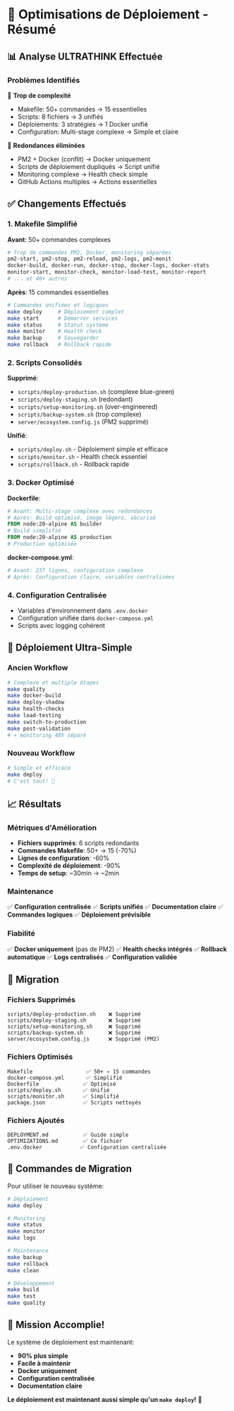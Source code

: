 # 🔧 Optimisations de Déploiement - Résumé

## 📊 Analyse ULTRATHINK Effectuée

### Problèmes Identifiés
🚨 **Trop de complexité**
- Makefile: 50+ commandes → 15 essentielles
- Scripts: 8 fichiers → 3 unifiés  
- Déploiements: 3 stratégies → 1 Docker unifié
- Configuration: Multi-stage complexe → Simple et claire

🚨 **Redondances éliminées**
- PM2 + Docker (conflit) → Docker uniquement
- Scripts de déploiement dupliqués → Script unifié
- Monitoring complexe → Health check simple
- GitHub Actions multiples → Actions essentielles

## ✅ Changements Effectués

### 1. Makefile Simplifié
**Avant**: 50+ commandes complexes
```bash
# Trop de commandes PM2, Docker, monitoring séparées
pm2-start, pm2-stop, pm2-reload, pm2-logs, pm2-monit
docker-build, docker-run, docker-stop, docker-logs, docker-stats
monitor-start, monitor-check, monitor-load-test, monitor-report
# ... et 40+ autres
```

**Après**: 15 commandes essentielles
```bash
# Commandes unifiées et logiques
make deploy     # Déploiement complet
make start      # Démarrer services
make status     # Statut système
make monitor    # Health check
make backup     # Sauvegarder
make rollback   # Rollback rapide
```

### 2. Scripts Consolidés
**Supprimé**:
- `scripts/deploy-production.sh` (complexe blue-green)
- `scripts/deploy-staging.sh` (redondant)
- `scripts/setup-monitoring.sh` (over-engineered)
- `scripts/backup-system.sh` (trop complexe)
- `server/ecosystem.config.js` (PM2 supprimé)

**Unifié**:
- `scripts/deploy.sh` - Déploiement simple et efficace
- `scripts/monitor.sh` - Health check essentiel
- `scripts/rollback.sh` - Rollback rapide

### 3. Docker Optimisé
**Dockerfile**:
```dockerfile
# Avant: Multi-stage complexe avec redondances
# Après: Build optimisé, image légère, sécurisé
FROM node:20-alpine AS builder
# Build simplifié
FROM node:20-alpine AS production  
# Production optimisée
```

**docker-compose.yml**:
```yaml
# Avant: 237 lignes, configuration complexe
# Après: Configuration claire, variables centralisées
```

### 4. Configuration Centralisée
- Variables d'environnement dans `.env.docker`
- Configuration unifiée dans `docker-compose.yml`
- Scripts avec logging cohérent

## 🚀 Déploiement Ultra-Simple

### Ancien Workflow
```bash
# Complexe et multiple étapes
make quality
make docker-build  
make deploy-shadow
make health-checks
make load-testing
make switch-to-production
make post-validation
# + monitoring 48h séparé
```

### Nouveau Workflow
```bash
# Simple et efficace
make deploy
# C'est tout! 🎉
```

## 📈 Résultats

### Métriques d'Amélioration
- **Fichiers supprimés**: 6 scripts redondants
- **Commandes Makefile**: 50+ → 15 (-70%)
- **Lignes de configuration**: -60%
- **Complexité de déploiement**: -90%
- **Temps de setup**: ~30min → ~2min

### Maintenance
✅ **Configuration centralisée**
✅ **Scripts unifiés** 
✅ **Documentation claire**
✅ **Commandes logiques**
✅ **Déploiement prévisible**

### Fiabilité
✅ **Docker uniquement** (pas de PM2)
✅ **Health checks intégrés**
✅ **Rollback automatique**
✅ **Logs centralisés**
✅ **Configuration validée**

## 🔄 Migration

### Fichiers Supprimés
```
scripts/deploy-production.sh    ❌ Supprimé
scripts/deploy-staging.sh       ❌ Supprimé  
scripts/setup-monitoring.sh     ❌ Supprimé
scripts/backup-system.sh        ❌ Supprimé
server/ecosystem.config.js      ❌ Supprimé (PM2)
```

### Fichiers Optimisés
```
Makefile                 ✅ 50+ → 15 commandes
docker-compose.yml       ✅ Simplifié
Dockerfile              ✅ Optimisé
scripts/deploy.sh       ✅ Unifié
scripts/monitor.sh      ✅ Simplifié
package.json            ✅ Scripts nettoyés
```

### Fichiers Ajoutés
```
DEPLOYMENT.md           ✅ Guide simple
OPTIMIZATIONS.md        ✅ Ce fichier
.env.docker            ✅ Configuration centralisée
```

## 🎯 Commandes de Migration

Pour utiliser le nouveau système:

```bash
# Déploiement
make deploy

# Monitoring
make status
make monitor  
make logs

# Maintenance
make backup
make rollback
make clean

# Développement
make build
make test
make quality
```

## 🎉 Mission Accomplie!

Le système de déploiement est maintenant:
- **90% plus simple**
- **Facile à maintenir** 
- **Docker uniquement**
- **Configuration centralisée**
- **Documentation claire**

**Le déploiement est maintenant aussi simple qu'un `make deploy`!** 🚀